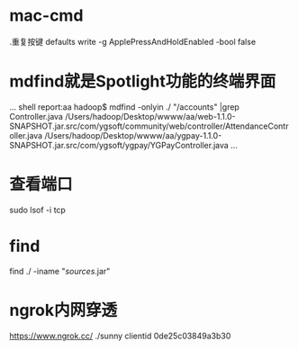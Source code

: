 # mac-cmd

.重复按键
defaults write -g ApplePressAndHoldEnabled -bool false

# mdfind就是Spotlight功能的终端界面
... shell
report:aa hadoop$ mdfind -onlyin ./ "/accounts" |grep Controller.java
/Users/hadoop/Desktop/wwww/aa/web-1.1.0-SNAPSHOT.jar.src/com/ygsoft/community/web/controller/AttendanceController.java
/Users/hadoop/Desktop/wwww/aa/ygpay-1.1.0-SNAPSHOT.jar.src/com/ygsoft/ygpay/YGPayController.java
...

# 查看端口
sudo lsof -i tcp

# find
find ./ -iname "*sources*.jar"

# ngrok内网穿透 
https://www.ngrok.cc/
./sunny clientid 0de25c03849a3b30

